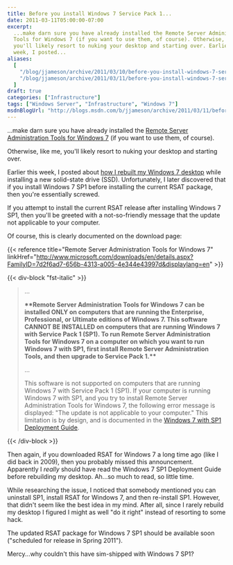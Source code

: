 ```yaml
---
title: Before you install Windows 7 Service Pack 1...
date: 2011-03-11T05:00:00-07:00
excerpt:
  ...make darn sure you have already installed the Remote Server Administration
  Tools for Windows 7 (if you want to use them, of course). Otherwise, like me,
  you'll likely resort to nuking your desktop and starting over. Earlier this
  week, I posted...
aliases:
  [
    "/blog/jjameson/archive/2011/03/10/before-you-install-windows-7-service-pack-1.aspx",
    "/blog/jjameson/archive/2011/03/11/before-you-install-windows-7-service-pack-1.aspx",
  ]
draft: true
categories: ["Infrastructure"]
tags: ["Windows Server", "Infrastructure", "Windows 7"]
msdnBlogUrl: "http://blogs.msdn.com/b/jjameson/archive/2011/03/11/before-you-install-windows-7-service-pack-1.aspx"
---
```


...make darn sure you have already installed the
[Remote Server Administration Tools for Windows 7](http://www.microsoft.com/downloads/en/details.aspx?FamilyID=7d2f6ad7-656b-4313-a005-4e344e43997d&displaylang=en)
(if you want to use them, of course).

Otherwise, like me, you'll likely resort to nuking your desktop and starting
over.

Earlier this week, I posted about
[how I rebuilt my Windows 7 desktop](/blog/jjameson/2011/03/09/windows-7-sp1-ssd-rebuild-and-maxpatchcachesize-0)
while installing a new solid-state drive (SSD). Unfortunately, I later
discovered that if you install Windows 7 SP1 before installing the current RSAT
package, then you're essentially screwed.

If you attempt to install the current RSAT release after installing Windows 7
SP1, then you'll be greeted with a not-so-friendly message that the update not
applicable to your computer.

Of course, this is clearly documented on the download page:

{{< reference title="Remote Server Administration Tools for Windows 7"
linkHref="http://www.microsoft.com/downloads/en/details.aspx?FamilyID=7d2f6ad7-656b-4313-a005-4e344e43997d&displaylang=en" >}}

{{< div-block "fst-italic" >}}

> ...
>
> **\*\*Remote Server Administration Tools for Windows 7 can be installed ONLY
> on computers that are running the Enterprise, Professional, or Ultimate
> editions of Windows 7. This software CANNOT BE INSTALLED on computers that are
> running Windows 7 with Service Pack 1 (SP1). To run Remote Server
> Administration Tools for Windows 7 on a computer on which you want to run
> Windows 7 with SP1, first install Remote Server Administration Tools, and then
> upgrade to Service Pack 1.\*\***
>
> ...
>
> This software is not supported on computers that are running Windows 7 with
> Service Pack 1 (SP1). If your computer is running Windows 7 with SP1, and you
> try to install Remote Server Administration Tools for Windows 7, the following
> error message is displayed: "The update is not applicable to your computer."
> This limitation is by design, and is documented in the
> [Windows 7 with SP1 Deployment Guide](http://www.microsoft.com/downloads/en/details.aspx?FamilyID=61924cea-83fe-46e9-96d8-027ae59ddc11).

{{< /div-block >}}

Then again, if you downloaded RSAT for Windows 7 a long time ago (like I did
back in 2009), then you probably missed this announcement. Apparently I _really_
should have read the Windows 7 SP1 Deployment Guide before rebuilding my
desktop. Ah...so much to read, so little time.

While researching the issue, I noticed that somebody mentioned you can uninstall
SP1, install RSAT for Windows 7, and then re-install SP1. However, that didn't
seem like the best idea in my mind. After all, since I rarely rebuild my desktop
I figured I might as well "do it right" instead of resorting to some hack.

The updated RSAT package for Windows 7 SP1 should be available soon ("scheduled
for release in Spring 2011").

Mercy...why couldn't this have sim-shipped with Windows 7 SP1?
